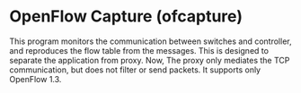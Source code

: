 # OpenFlow Capture (ofcapture)

This program monitors the communication between switches and controller, 
and reproduces the flow table from the messages.
This is designed to separate the application from proxy.
Now, The proxy only mediates the TCP communication, but does not filter or send packets.
It supports only OpenFlow 1.3.